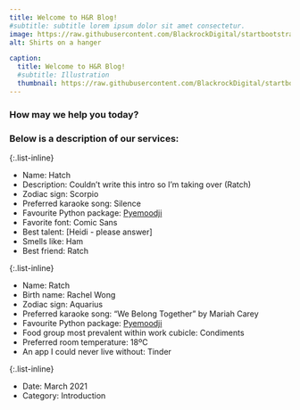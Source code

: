 ```yaml
---
title: Welcome to H&R Blog! 
#subtitle: subtitle lorem ipsum dolor sit amet consectetur.
image: https://raw.githubusercontent.com/BlackrockDigital/startbootstrap-agency/master/src/assets/img/portfolio/01-full.jpg
alt: Shirts on a hanger

caption:
  title: Welcome to H&R Blog! 
  #subtitle: Illustration
  thumbnail: https://raw.githubusercontent.com/BlackrockDigital/startbootstrap-agency/master/src/assets/img/portfolio/01-thumbnail.jpg
---
```


### How may we help you today?
### Below is a description of our services:

{:.list-inline}
- Name: Hatch
- Description: Couldn’t write this intro so I’m taking over (Ratch)
- Zodiac sign: Scorpio
- Preferred karaoke song: Silence
- Favourite Python package: [Pyemoodji](link)
- Favorite font: Comic Sans
- Best talent: [Heidi - please answer]
- Smells like: Ham
- Best friend: Ratch

{:.list-inline}
- Name: Ratch
- Birth name: Rachel Wong
- Zodiac sign: Aquarius
- Preferred karaoke song: “We Belong Together” by Mariah Carey
- Favourite Python package: [Pyemoodji](link)
- Food group most prevalent within work cubicle: Condiments
- Preferred room temperature: 18ºC
- An app I could never live without: Tinder


{:.list-inline}
- Date: March 2021
- Category: Introduction

